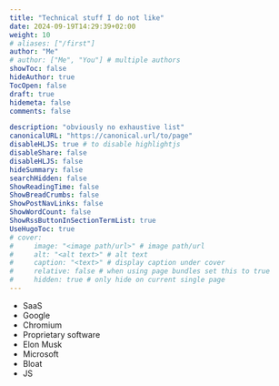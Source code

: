 ```yaml
---
title: "Technical stuff I do not like"
date: 2024-09-19T14:29:39+02:00
weight: 10
# aliases: ["/first"]
author: "Me"
# author: ["Me", "You"] # multiple authors
showToc: false
hideAuthor: true
TocOpen: false
draft: true
hidemeta: false
comments: false

description: "obviously no exhaustive list"
canonicalURL: "https://canonical.url/to/page"
disableHLJS: true # to disable highlightjs
disableShare: false
disableHLJS: false
hideSummary: false
searchHidden: false
ShowReadingTime: false
ShowBreadCrumbs: false
ShowPostNavLinks: false
ShowWordCount: false
ShowRssButtonInSectionTermList: true
UseHugoToc: true
# cover:
#     image: "<image path/url>" # image path/url
#     alt: "<alt text>" # alt text
#     caption: "<text>" # display caption under cover
#     relative: false # when using page bundles set this to true
#     hidden: true # only hide on current single page
---
```


- SaaS
- Google
- Chromium
- Proprietary software
- Elon Musk
- Microsoft
- Bloat
- JS
